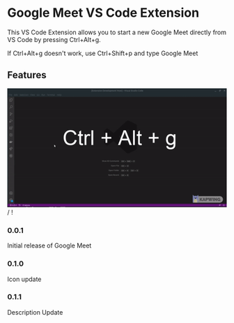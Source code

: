 # Google Meet VS Code Extension

This VS Code Extension allows you to start a new Google Meet directly from VS Code by pressing Ctrl+Alt+g.

If Ctrl+Alt+g doesn't work, use Ctrl+Shift+p and type Google Meet

## Features

![Demo](demo.gif) / ! [](demo.gif)


### 0.0.1

Initial release of Google Meet

### 0.1.0

Icon update

### 0.1.1

Description Update